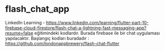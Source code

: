 # flash_chat_app

LinkedIn Learning - https://www.linkedin.com/learning/flutter-part-10-firebase-cloud-firestore/flash-chat-a-lightning-fast-messaging-app?resume=false eğitimindeki kodlardır.
Burada firebase ile bir chat uygulaması yapılacaktır. Başlangıç kodları buradadır : https://github.com/londonappbrewery/flash-chat-flutter 
